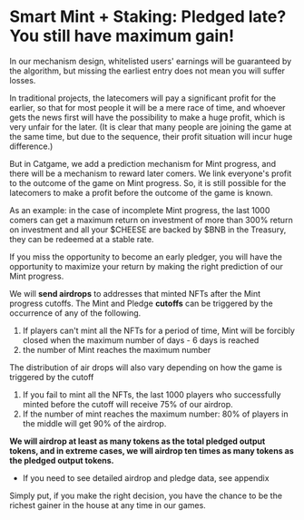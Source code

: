 # Smart Mint + Staking: Pledged late? You still have maximum gain!

In our mechanism design, whitelisted users' earnings will be guaranteed by the algorithm, but missing the earliest entry does not mean you will suffer losses.

In traditional projects, the latecomers will pay a significant profit for the earlier, so that for most people it will be a mere race of time, and whoever gets the news first will have the possibility to make a huge profit, which is very unfair for the later. (It is clear that many people are joining the game at the same time, but due to the sequence, their profit situation will incur huge difference.)

But in Catgame, we add a prediction mechanism for Mint progress, and there will be a mechanism to reward later comers. We link everyone's profit to the outcome of the game on Mint progress. So, it is still possible for the latecomers to make a profit before the outcome of the game is known.

As an example: in the case of incomplete Mint progress, the last 1000 comers can get a maximum return on investment of more than 300% return on investment and all your $CHEESE are backed by $BNB in the Treasury, they can be redeemed at a stable rate.

If you miss the opportunity to become an early pledger, you will have the opportunity to maximize your return by making the right prediction of our Mint progress.

We will **send airdrops** to addresses that minted NFTs after the Mint progress cutoffs. The Mint and Pledge **cutoffs** can be triggered by the occurrence of any of the following.



1. If players can't mint all the NFTs for a period of time, Mint will be forcibly closed when the maximum number of days - 6 days is reached
2. the number of Mint reaches the maximum number

The distribution of air drops will also vary depending on how the game is triggered by the cutoff

&#x20;

1. If you fail to mint all the NFTs, the last 1000 players who successfully minted before the cutoff will receive 75% of our airdrop.
2. If the number of mint reaches the maximum number: 80% of players in the middle will get 90% of the airdrop.

**We will airdrop at least as many tokens as the total pledged output tokens, and in extreme cases, we will airdrop ten times as many tokens as the pledged output tokens.**

* If you need to see detailed airdrop and pledge data, see appendix

Simply put, if you make the right decision, you have the chance to be the richest gainer in the house at any time in our games.
